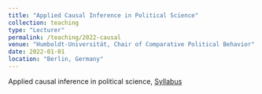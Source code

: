 ```yaml
---
title: "Applied Causal Inference in Political Science"
collection: teaching
type: "Lecturer"
permalink: /teaching/2022-causal
venue: "Humboldt-Universität, Chair of Comparative Political Behavior"
date: 2022-01-01
location: "Berlin, Germany"
---
```


Applied causal inference in political science, [Syllabus](/files/syllabus_causal_2022.pdf)